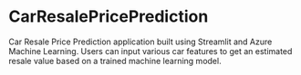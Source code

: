 # CarResalePricePrediction
Car Resale Price Prediction application built using Streamlit and Azure Machine Learning. Users can input various car features to get an estimated resale value based on a trained machine learning model.
